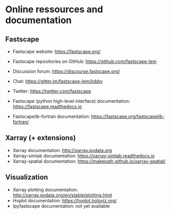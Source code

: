 # Online ressources and documentation

## Fastscape

- Fastscape website: https://fastscape.org/


- Fastscape repositories on GitHub: https://github.com/fastscape-lem
- Discussion forum: https://discourse.fastscape.org/
- Chat: https://gitter.im/fastscape-lem/lobby
- Twitter: https://twitter.com/fastscape


- Fastscape (python high-level interface) documentation: https://fastscape.readthedocs.io
- Fastscapelib-fortran documentation: https://fastscape.org/fastscapelib-fortran/

## Xarray (+ extensions)

- Xarray documentation: http://xarray.pydata.org
- Xarray-simlab documentation: https://xarray-simlab.readthedocs.io
- Xarray-spatial documentation: https://makepath.github.io/xarray-spatial/ 

## Visualization

- Xarray plotting documentation: http://xarray.pydata.org/en/stable/plotting.html
- Hvplot documentation: https://hvplot.holoviz.org/
- Ipyfastscape documentation: not yet available